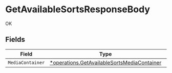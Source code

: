 # GetAvailableSortsResponseBody

OK


## Fields

| Field                                                                                                     | Type                                                                                                      | Required                                                                                                  | Description                                                                                               |
| --------------------------------------------------------------------------------------------------------- | --------------------------------------------------------------------------------------------------------- | --------------------------------------------------------------------------------------------------------- | --------------------------------------------------------------------------------------------------------- |
| `MediaContainer`                                                                                          | [*operations.GetAvailableSortsMediaContainer](../../models/operations/getavailablesortsmediacontainer.md) | :heavy_minus_sign:                                                                                        | N/A                                                                                                       |
